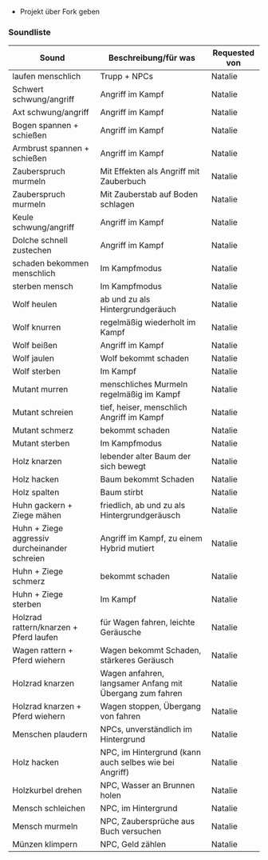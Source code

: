 - Projekt über Fork geben

### Soundliste

| **Sound**                                     | **Beschreibung/für was**                                 | **Requested von** |
| --------------------------------------------- | -------------------------------------------------------- | ----------------- |
| laufen menschlich                             | Trupp + NPCs                                             | Natalie           |
| Schwert schwung/angriff                       | Angriff im Kampf                                         | Natalie           |
| Axt schwung/angriff                           | Angriff im Kampf                                         | Natalie           |
| Bogen spannen + schießen                      | Angriff im Kampf                                         | Natalie           |
| Armbrust spannen + schießen                   | Angriff im Kampf                                         | Natalie           |
| Zauberspruch murmeln                          | Mit Effekten als Angriff mit Zauberbuch                  | Natalie           |
| Zauberspruch murmeln                          | Mit Zauberstab auf Boden schlagen                        | Natalie           |
| Keule schwung/angriff                         | Angriff im Kampf                                         | Natalie           |
| Dolche schnell zustechen                      | Angriff im Kampf                                         | Natalie           |
| schaden bekommen menschlich                   | Im Kampfmodus                                            | Natalie           |
| sterben mensch                                | Im Kampfmodus                                            | Natalie           |
| Wolf heulen                                   | ab und zu als Hintergrundgeräuch                         | Natalie           |
| Wolf knurren                                  | regelmäßig wiederholt im Kampf                           | Natalie           |
| Wolf beißen                                   | Angriff im Kampf                                         | Natalie           |
| Wolf jaulen                                   | Wolf bekommt schaden                                     | Natalie           |
| Wolf sterben                                  | Im Kampf                                                 | Natalie           |
| Mutant murren                                 | menschliches Murmeln regelmäßig im Kampf                 | Natalie           |
| Mutant schreien                               | tief, heiser, menschlich Angriff im Kampf                | Natalie           |
| Mutant schmerz                                | bekommt schaden                                          | Natalie           |
| Mutant sterben                                | Im Kampfmodus                                            | Natalie           |
| Holz knarzen                                  | lebender alter Baum der sich bewegt                      | Natalie           |
| Holz hacken                                   | Baum bekommt Schaden                                     | Natalie           |
| Holz spalten                                  | Baum stirbt                                              | Natalie           |
| Huhn gackern + Ziege mähen                    | friedlich, ab und zu als Hintergrundgeräusch             | Natalie           |
| Huhn + Ziege aggressiv durcheinander schreien | Angriff im Kampf, zu einem Hybrid mutiert                | Natalie           |
| Huhn + Ziege schmerz                          | bekommt schaden                                          | Natalie           |
| Huhn + Ziege sterben                          | Im Kampf                                                 | Natalie           |
| Holzrad rattern/knarzen + Pferd laufen        | für Wagen fahren, leichte Geräusche                      | Natalie           |
| Wagen rattern + Pferd wiehern                 | Wagen bekommt Schaden, stärkeres Geräusch                | Natalie           |
| Holzrad knarzen                               | Wagen anfahren, langsamer Anfang mit Übergang zum fahren | Natalie           |
| Holzrad knarzen + Pferd wiehern               | Wagen stoppen, Übergang von fahren                       | Natalie           |
| Menschen plaudern                             | NPCs, unverständlich im Hintergrund                      | Natalie           |
| Holz hacken                                   | NPC, im Hintergrund (kann auch selbes wie bei Angriff)   | Natalie           |
| Holzkurbel drehen                             | NPC, Wasser an Brunnen holen                             | Natalie           |
| Mensch schleichen                             | NPC, im Hintergrund                                      | Natalie           |
| Mensch murmeln                                | NPC, Zaubersprüche aus Buch versuchen                    | Natalie           |
| Münzen klimpern                               | NPC, Geld zählen                                         | Natalie           |
